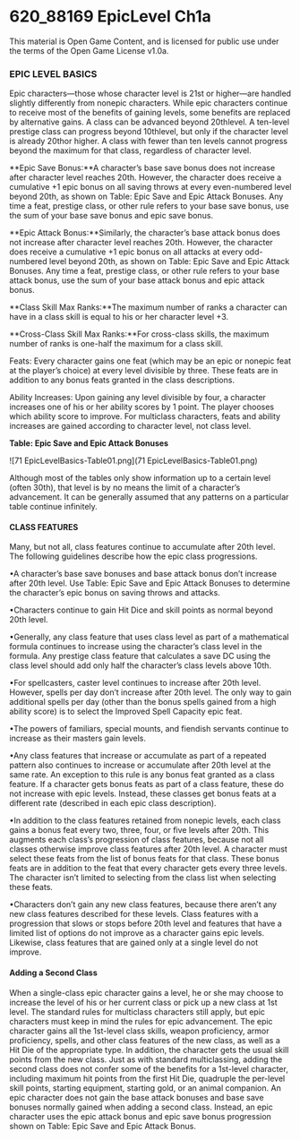 # 620_88169 EpicLevel Ch1a

This material is Open Game Content, and is licensed for public use under the terms of the Open Game License v1.0a.

### EPIC LEVEL BASICS





Epic characters—those whose character level is 21st or higher—are handled slightly differently from nonepic characters. While epic characters continue to receive most of the benefits of gaining levels, some benefits are replaced by alternative gains. A class can be advanced beyond 20thlevel. A ten-level prestige class can progress beyond 10thlevel, but only if the character level is already 20thor higher. A class with fewer than ten levels cannot progress beyond the maximum for that class, regardless of character level.





**Epic Save Bonus:**A character’s base save bonus does not increase after character level reaches 20th. However, the character does receive a cumulative +1 epic bonus on all saving throws at every even-numbered level beyond 20th, as shown on Table: Epic Save and Epic Attack Bonuses. Any time a feat, prestige class, or other rule refers to your base save bonus, use the sum of your base save bonus and epic save bonus.





**Epic Attack Bonus:**Similarly, the character’s base attack bonus does not increase after character level reaches 20th. However, the character does receive a cumulative +1 epic bonus on all attacks at every odd-numbered level beyond 20th, as shown on Table: Epic Save and Epic Attack Bonuses. Any time a feat, prestige class, or other rule refers to your base attack bonus, use the sum of your base attack bonus and epic attack bonus.





**Class Skill Max Ranks:**The maximum number of ranks a character can have in a class skill is equal to his or her character level +3.





**Cross-Class Skill Max Ranks:**For cross-class skills, the maximum number of ranks is one-half the maximum for a class skill.

Feats: Every character gains one feat (which may be an epic or nonepic feat at the player’s choice) at every level divisible by three. These feats are in addition to any bonus feats granted in the class descriptions.

Ability Increases: Upon gaining any level divisible by four, a character increases one of his or her ability scores by 1 point. The player chooses which ability score to improve. For multiclass characters, feats and ability increases are gained according to character level, not class level.





**Table: Epic Save and Epic Attack Bonuses**





































































![71 EpicLevelBasics-Table01.png](71 EpicLevelBasics-Table01.png)





Although most of the tables only show information up to a certain level (often 30th), that level is by no means the limit of a character’s advancement. It can be generally assumed that any patterns on a particular table continue infinitely.





#### CLASS FEATURES

Many, but not all, class features continue to accumulate after 20th level. The following guidelines describe how the epic class progressions.





•A character’s base save bonuses and base attack bonus don’t increase after 20th level. Use Table: Epic Save and Epic Attack Bonuses to determine the character’s epic bonus on saving throws and attacks.

•Characters continue to gain Hit Dice and skill points as normal beyond 20th level.

•Generally, any class feature that uses class level as part of a mathematical formula continues to increase using the character’s class level in the formula. Any prestige class feature that calculates a save DC using the class level should add only half the character’s class levels above 10th.

•For spellcasters, caster level continues to increase after 20th level. However, spells per day don’t increase after 20th level. The only way to gain additional spells per day (other than the bonus spells gained from a high ability score) is to select the Improved Spell Capacity epic feat.

•The powers of familiars, special mounts, and fiendish servants continue to increase as their masters gain levels.

•Any class features that increase or accumulate as part of a repeated pattern also continues to increase or accumulate after 20th level at the same rate. An exception to this rule is any bonus feat granted as a class feature. If a character gets bonus feats as part of a class feature, these do not increase with epic levels. Instead, these classes get bonus feats at a different rate (described in each epic class description).

•In addition to the class features retained from nonepic levels, each class gains a bonus feat every two, three, four, or five levels after 20th. This augments each class’s progression of class features, because not all classes otherwise improve class features after 20th level. A character must select these feats from the list of bonus feats for that class. These bonus feats are in addition to the feat that every character gets every three levels. The character isn’t limited to selecting from the class list when selecting these feats.

•Characters don’t gain any new class features, because there aren’t any new class features described for these levels. Class features with a progression that slows or stops before 20th level and features that have a limited list of options do not improve as a character gains epic levels. Likewise, class features that are gained only at a single level do not improve.





#### Adding a Second Class

When a single-class epic character gains a level, he or she may choose to increase the level of his or her current class or pick up a new class at 1st level. The standard rules for multiclass characters still apply, but epic characters must keep in mind the rules for epic advancement. The epic character gains all the 1st-level class skills, weapon proficiency, armor proficiency, spells, and other class features of the new class, as well as a Hit Die of the appropriate type. In addition, the character gets the usual skill points from the new class. Just as with standard multiclassing, adding the second class does not confer some of the benefits for a 1st-level character, including maximum hit points from the first Hit Die, quadruple the per-level skill points, starting equipment, starting gold, or an animal companion. An epic character does not gain the base attack bonuses and base save bonuses normally gained when adding a second class. Instead, an epic character uses the epic attack bonus and epic save bonus progression shown on Table: Epic Save and Epic Attack Bonus.

